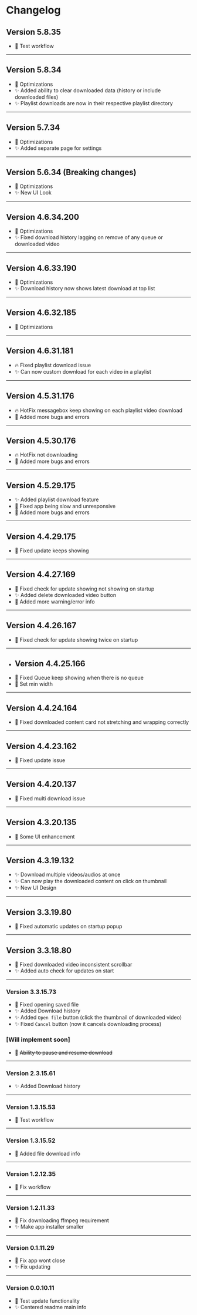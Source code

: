 ﻿# Changelog
## Version 5.8.35
- 🔄 Test workflow
___
## Version 5.8.34
- 🔄 Optimizations
- ✨ Added ability to clear downloaded data (history or include downloaded files)
- ✨ Playlist downloads are now in their respective playlist directory
___
## Version 5.7.34
- 🔄 Optimizations
- ✨ Added separate page for settings
___
## Version 5.6.34 (Breaking changes)
- 🔄 Optimizations
- ✨ New UI Look
___
## Version 4.6.34.200
- 🔄 Optimizations
- ✨ Fixed download history lagging on remove of any queue or downloaded video
___
## Version 4.6.33.190
- 🔄 Optimizations
- ✨ Download history now shows latest download at top list
___
## Version 4.6.32.185
- 🔄 Optimizations
___
## Version 4.6.31.181
- 🔥 Fixed playlist download issue
- ✨ Can now custom download for each video in a playlist
___
## Version 4.5.31.176
- 🔥 HotFix messagebox keep showing on each playlist video download
- 📢 Added more bugs and errors
___
## Version 4.5.30.176
- 🔥 HotFix not downloading
- 📢 Added more bugs and errors
___
## Version 4.5.29.175
- ✨ Added playlist download feature
- 🔄 Fixed app being slow and unresponsive
- 📢 Added more bugs and errors
___
## Version 4.4.29.175
- 🔄 Fixed update keeps showing
___
## Version 4.4.27.169
- 🔄 Fixed check for update showing not showing on startup
- ✨ Added delete downloaded video button
- 📢 Added more warning/error info
___
## Version 4.4.26.167
- 🔄 Fixed check for update showing twice on startup
___
- ## Version 4.4.25.166
- 🔄 Fixed Queue keep showing when there is no queue
- 🔄 Set min width
___
## Version 4.4.24.164
- 🔄 Fixed downloaded content card not stretching and wrapping correctly
___
## Version 4.4.23.162
- 🔄 Fixed update issue
___
## Version 4.4.20.137
- 🔄 Fixed multi download issue
___
## Version 4.3.20.135
- 🔄 Some UI enhancement
___
## Version 4.3.19.132
- ✨ Download multiple videos/audios at once
- ✨ Can now play the downloaded content on click on thumbnail
- ✨ New UI Design
___
## Version 3.3.19.80
- 🔄 Fixed automatic updates on startup popup
___
## Version 3.3.18.80
- 🔄 Fixed downloaded video inconsistent scrollbar
- ✨ Added auto check for updates on start
___
### Version 3.3.15.73
- 🔄 Fixed opening saved file
- ✨ Added Download history
- ✨ Added `Open file` button (click the thumbnail of downloaded video)
- ✨ Fixed `Cancel` button (now it cancels downloading process)
### [Will implement soon]
- 📢 ~~Ability to pause and resume download~~ 
___
### Version 2.3.15.61
- ✨ Added Download history
___
### Version 1.3.15.53
- 🔄 Test workflow
___
### Version 1.3.15.52
- 🔄 Added file download info
___
### Version 1.2.12.35
- 🔄 Fix workflow
___
### Version 1.2.11.33
- 🔄 Fix downloading ffmpeg requirement
- ✨ Make app installer smaller
___
### Version 0.1.11.29
- 🔄 Fix app wont close
- ✨ Fix updating
___
### Version 0.0.10.11
- 🔄 Test update functionality
- ✨ Centered readme main info
